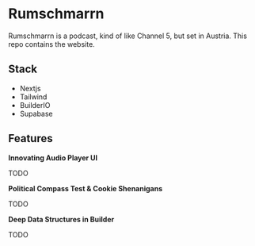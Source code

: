 # Rumschmarrn

Rumschmarrn is a podcast, kind of like Channel 5, but set in Austria. This repo contains the website.

## Stack

- Nextjs
- Tailwind
- BuilderIO
- Supabase

## Features

**Innovating Audio Player UI**

TODO


**Political Compass Test & Cookie Shenanigans**

TODO


**Deep Data Structures in Builder**

TODO
